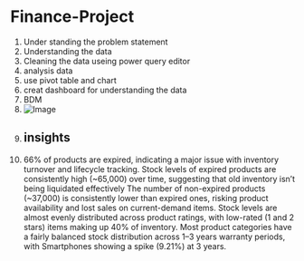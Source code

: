 # Finance-Project
1. Under standing the problem statement
2. Understanding the data
3. Cleaning the data useing power query editor
4. analysis data
5. use pivot table and chart
6. creat dashboard for understanding the data
7. BDM
8. ![Image](https://github.com/user-attachments/assets/0a00ab82-207e-49f9-b215-e27e0beafba1)
9. ## insights
10. 66% of products are expired, indicating a major issue with inventory turnover and lifecycle
  tracking.
Stock levels of expired products are consistently high (~65,000) over time, suggesting 
 that old inventory isn’t being liquidated effectively
The number of non-expired products (~37,000) is consistently lower than expired ones, 
 risking product availability and lost sales on current-demand items.
Stock levels are almost evenly distributed across product ratings,
 with low-rated (1 and 2 stars) items making up 40% of inventory.
Most product categories have a fairly balanced stock distribution across 
1–3 years warranty periods, with Smartphones showing a spike (9.21%) at 3 years.

